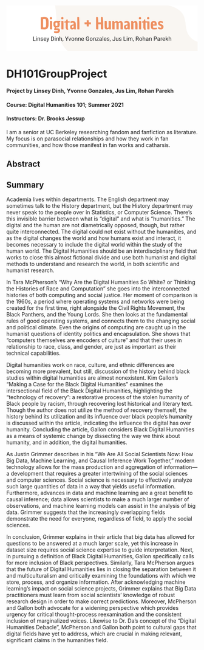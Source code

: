 ![Digital + Humanities](header.png)

# DH101GroupProject

#### Project by Linsey Dinh, Yvonne Gonzales, Jus Lim, Rohan Parekh	
#### Course: Digital Humanities 101; Summer 2021
#### Instructors: Dr. Brooks Jessup

I am a senior at UC Berkeley researching fandom and fanfiction as literature. My focus is on parasocial relationships and how they work in fan communities, and how those manifest in fan works and catharsis.

## Abstract

## Summary

Academia lives within departments. The English department may sometimes talk to the History department, but the History department may never speak to the people over in Statistics, or Computer Science. There’s this invisible barrier between what is “digital” and what is “humanities.” The digital and the human are not diametrically opposed, though, but rather quite interconnected. The digital could not exist without the humanities, and as the digital changes the world and how humans exist and interact, it becomes necessary to include the digital world within the study of the human world. The Digital Humanities should be an interdisciplinary field that works to close this almost fictional divide and use both humanist and digital methods to understand and research the world, in both scientific and humanist research.

In Tara McPherson’s “Why Are the Digital Humanities So White? or Thinking the Histories of Race and Computation” she goes into the interconnected histories of both computing and social justice. Her moment of comparison is the 1960s, a period where operating systems and networks were being created for the first time, right alongside the Civil Rights Movement, the Black Panthers, and the Young Lords. She then looks at the fundamental rules of good operating systems, and connects them to the changing social and political climate. Even the origins of computing are caught up in the humanist questions of identity politics and encapsulation. She shows that “computers themselves are encoders of culture” and that their uses in relationship to race, class, and gender, are just as important as their technical capabilities.

Digital humanities work on race, culture, and ethnic differences are becoming more prevalent, but still, discussion of the history behind black studies within digital humanities are almost nonexistent. Kim Gallon’s “Making a Case for the Black Digital Humanities” examines the intersectional field of the Black Digital Humanities, highlighting the “technology of recovery”: a restorative process of the stolen humanity of Black people by racism, through recovering lost historical and literary text. Though the author does not utilize the method of recovery themself, the history behind its utilization and its influence over black people’s humanity is discussed within the article, indicating the influence the digital has over humanity. Concluding the article, Gallon considers Black Digital Humanities as a means of systemic change by dissecting the way we think about humanity, and in addition, the digital humanities. 
            
As Justin Grimmer describes in his “We Are All Social Scientists Now: How Big Data, Machine Learning, and Causal Inference Work Together,” modern technology allows for the mass production and aggregation of information—a development that requires a greater intertwining of the social sciences and computer sciences. Social science is necessary to effectively analyze such large quantities of data in a way that yields useful information. Furthermore, advances in data and machine learning are a great benefit to causal inference; data allows scientists to make a much larger number of observations, and machine learning models can assist in the analysis of big data. Grimmer suggests that the increasingly overlapping fields demonstrate the need for everyone, regardless of field, to apply the social sciences.

In conclusion, Grimmer explains in their article that big data has allowed for questions to be answered at a much larger scale, yet this increase in dataset size requires social science expertise to guide interpretation. Next, in pursuing a definition of Black Digital Humanities, Gallon specifically calls for more inclusion of Black perspectives. Similarly, Tara McPherson argues that the future of Digital Humanities lies in closing the separation between it and multiculturalism and critically examining the foundations with which we store, process, and organize information. After acknowledging machine learning’s impact on social science projects, Grimmer explains that Big Data practitioners must learn from social scientists’ knowledge of robust research design in order to make correct predictions. Moreover, McPherson and Gallon both advocate for a widening perspective which provides urgency for critical thought-process reexamination and the consistent inclusion of marginalized voices. Likewise to Dr. Da’s concept of the “Digital Humanities Debacle”, McPherson and Gallon both point to cultural gaps that digital fields have yet to address, which are crucial in making relevant, significant claims in the humanities field. 


